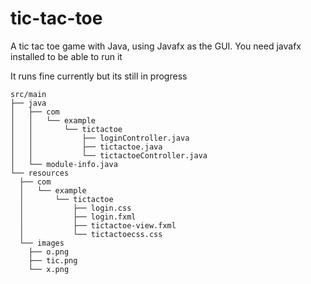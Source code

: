 # tic-tac-toe

A tic tac toe game with Java, using Javafx as the GUI. You need javafx installed to be able to run it

It runs fine currently but its still in progress


```
src/main
├── java
│   ├── com
│   │   └── example
│   │       └── tictactoe
│   │           ├── loginController.java
│   │           ├── tictactoe.java
│   │           └── tictactoeController.java
│   └── module-info.java
└── resources
  ├── com
  │   └── example
  │       └── tictactoe
  │           ├── login.css
  │           ├── login.fxml
  │           ├── tictactoe-view.fxml
  │           └── tictactoecss.css
  └── images
    ├── o.png
    ├── tic.png
    └── x.png
```

